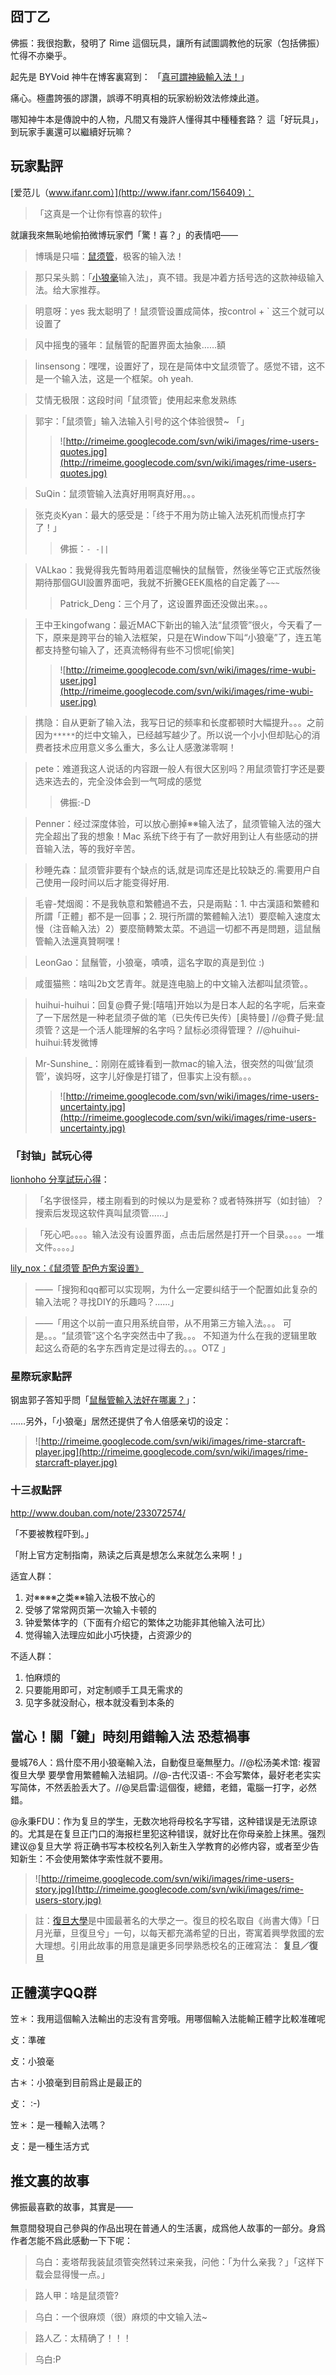 ## 囧丁乙 ##

佛振：我很抱歉，發明了 Rime 這個玩具，讓所有試圖調教他的玩家（包括佛振）忙得不亦樂乎。

起先是 BYVoid 神牛在博客裏寫到：
「[真可謂神級輸入法！](http://www.byvoid.com/blog/recommend-rime/)」

痛心。極盡誇張的謬讚，誤導不明真相的玩家紛紛效法修煉此道。

哪知神牛本是傳說中的人物，凡間又有幾許人懂得其中種種套路？
這「好玩具」，到玩家手裏還可以繼續好玩嘛？

## 玩家點評 ##

[爱范儿（www.ifanr.com）](http://www.ifanr.com/156409)：
> 「这真是一个让你有惊喜的软件」

就讓我來無恥地偷拍微博玩家們「驚！喜？」的表情吧——

> 博瑀是只喵：[鼠须管](http://rimeime.googlecode.com/svn/wiki/images/squirrel-in-azure.jpg)，极客的输入法！

> 那只呆头鹅：「[小狼毫](http://rimeime.googlecode.com/svn/wiki/images/weasel-in-lost-temple.jpg)输入法」，真不错。我是冲着方括号选的这款神级输入法。给大家推荐。

> 明意呀：yes 我太聪明了！鼠须管设置成简体，按control + ` 这三个就可以设置了

> 风中摇曳的骚年：鼠鬚管的配置界面太抽象……額

> linsensong：嘿嘿，设置好了，现在是简体中文鼠须管了。感觉不错，这不是一个输入法，这是一个框架。oh yeah.

> 艾情无极限：这段时间「鼠须管」使用起来愈发熟练

> 郭宇：「鼠须管」输入法输入引号的这个体验很赞~ 「」
> > ![http://rimeime.googlecode.com/svn/wiki/images/rime-users-quotes.jpg](http://rimeime.googlecode.com/svn/wiki/images/rime-users-quotes.jpg)


> SuQin：鼠须管输入法真好用啊真好用。。。

> 张克炎Kyan：最大的感受是：「终于不用为防止输入法死机而慢点打字了！」
> > 佛振：`- -||`


> VALkao：我覺得我先暫時用着這麼暢快的鼠鬚管，然後坐等它正式版然後期待那個GUI設置界面吧，我就不折騰GEEK風格的自定義了`~~~`
> > Patrick\_Deng：三个月了，这设置界面还没做出来。。。


> 王中王kingofwang：最近MAC下新出的输入法“鼠须管”很火，今天看了一下，原来是跨平台的输入法框架，只是在Window下叫“小狼毫”了，连五笔都支持整句输入了，还真流畅得有些不习惯呢[偷笑]
> > ![http://rimeime.googlecode.com/svn/wiki/images/rime-wubi-user.jpg](http://rimeime.googlecode.com/svn/wiki/images/rime-wubi-user.jpg)


> 携隐：自从更新了输入法，我写日记的频率和长度都顿时大幅提升。。。之前因为`*****`的烂中文输入，已经越写越少了。所以说一个小小但却贴心的消费者技术应用意义多么重大，多么让人感激涕零啊！

> pete：难道我这人说话的内容跟一般人有很大区别吗？用鼠须管打字还是要选来选去的，完全没体会到一气呵成的感觉
> > 佛振:-D


> Penner：经过深度体验，可以放心删掉※※输入法了，鼠须管输入法的强大完全超出了我的想象！Mac 系统下终于有了一款好用到让人有些感动的拼音输入法，等的我好辛苦。

> 秒睡先森：鼠须管非要有个缺点的话,就是词库还是比较缺乏的.需要用户自己使用一段时间以后才能变得好用.

> 毛睿-梵烟阁：不是我執意和繁體過不去，只是兩點：1. 中古漢語和繁體和所謂「正體」都不是一回事；2. 現行所謂的繁體輸入法1）要麼輸入速度太慢（注音輸入法）2）要麼簡轉繁太菜。不過這一切都不再是問題，這鼠鬚管輸入法還真贊啊嘿！

> LeonGao：鼠鬚管，小狼毫，嘖嘖，這名字取的真是到位 :)

> 咸蛋猫熊：啥叫2b文艺青年。就是连电脑上的中文输入法都叫鼠须管。。

> huihui-huihui：回复@費子覺:[嘻嘻]开始以为是日本人起的名字呢，后来查了一下居然是一种老鼠须子做的笔（已失传已失传）[奥特曼] //@費子覺:鼠须管？这是一个活人能理解的名字吗？鼠标必须得管理？ //@huihui-huihui:转发微博

> Mr-Sunshine\_：刚刚在威锋看到一款mac的输入法，很突然的叫做‘鼠须管’，诶妈呀，这字儿好像是打错了，但事实上没有额。。。
> > ![http://rimeime.googlecode.com/svn/wiki/images/rime-users-uncertainty.jpg](http://rimeime.googlecode.com/svn/wiki/images/rime-users-uncertainty.jpg)

### 「封铀」試玩心得 ###

[lionhoho 分享試玩心得](http://bbs.weiphone.com/read-htm-tid-5108521.html)：

> 「名字很怪异，楼主刚看到的时候以为是爱称？或者特殊拼写（如封铀）？搜索后发现这软件真叫鼠须管……」

> 「死心吧。。。。输入法没有设置界面，点击后居然是打开一个目录。。。。一堆文件。。。。」

[lily\_nox：《鼠须管 配色方案设置》](http://bbs.weiphone.com/read-htm-tid-5112036.html)
> ——「搜狗和qq都可以实现啊，为什么一定要纠结于一个配置如此复杂的输入法呢？寻找DIY的乐趣吗？......」

> ——「用这个以前一直只用系统自带，从不用第三方输入法。。。
> 可是。。。“鼠须管”这个名字突然击中了我。。。
> 不知道为什么在我的逻辑里敢起这么奇葩的名字东西肯定是过得去的。。。OTZ 」

### 星際玩家點評 ###

钢盅郭子答知乎問「[鼠鬚管輸入法好在哪裏？](http://www.zhihu.com/question/20432175/answer/15156773)」：

……另外，「小狼毫」居然还提供了令人倍感亲切的设定：
> ![http://rimeime.googlecode.com/svn/wiki/images/rime-starcraft-player.jpg](http://rimeime.googlecode.com/svn/wiki/images/rime-starcraft-player.jpg)

### 十三叔點評 ###

http://www.douban.com/note/233072574/

「不要被教程吓到。」

「附上官方定制指南，熟读之后真是想怎么来就怎么来啊！」

适宜人群：

  1. 对※※※※之类※※输入法极不放心的
  1. 受够了常常网页第一次输入卡顿的
  1. 钟爱繁体字的（下面有介绍它的繁体之功能非其他输入法可比）
  1. 觉得输入法理应如此小巧快捷，占资源少的

不适人群：

  1. 怕麻烦的
  1. 只要能用即可，对定制顺手工具无需求的
  1. 见字多就没耐心，根本就没看到本条的

## 當心！關「鍵」時刻用錯輸入法 恐惹禍事 ##

曼城76人：爲什麼不用小狼毫輸入法，自動復旦毫無壓力。//@松汤美术馆: 複習 復旦大學 要學會用繁體輸入法組詞。//@-古代汉语-: 不会写繁体，最好老老实实写简体，不然丢脸丢大了。//@吴启雷:這個復，總錯，老錯，電腦一打字，必然錯。

@永秉FDU：作为复旦的学生，无数次地将母校名字写错，这种错误是无法原谅的。尤其是在复旦正门口的海报栏里犯这种错误，就好比在你母亲脸上抹黑。强烈建议@复旦大学 将正确书写本校校名列入新生入学教育的必修内容，或者至少告知新生：不会使用繁体字索性就不要用。

> ![http://rimeime.googlecode.com/svn/wiki/images/rime-users-story.jpg](http://rimeime.googlecode.com/svn/wiki/images/rime-users-story.jpg)

> 註：[復旦大學](http://zh.wikipedia.org/wiki/%E5%A4%8D%E6%97%A6%E5%A4%A7%E5%AD%A6)是中國最著名的大學之一。復旦的校名取自《尚書大傳》「日月光華，旦復旦兮」一句，以每天都充滿希望的日出，寄寓着興學救國的宏大理想。引用此故事的用意是讓更多同學熟悉校名的正確寫法： **复旦／復旦**

## 正體漢字QQ群 ##

笠＊：我用這個輸入法輸出的志没有言旁哦。用哪個輸入法能輸正體字比較准確呢

攴：準確

攴：小狼毫

古＊：小狼毫到目前爲止是最正的

攴： :-)

笠＊：是一種輸入法嗎？

攴：是一種生活方式

## 推文裏的故事 ##

佛振最喜歡的故事，其實是——

無意間發現自己參與的作品出現在普通人的生活裏，成爲他人故事的一部分。身爲作者怎能不爲此感動一下下呢：

> 乌白：麦塔帮我装鼠须管突然转过来亲我，问他：「为什么亲我？」「这样下载会显得慢一点。」

> 路人甲：啥是鼠须管?

> 乌白：一个很麻烦（很）麻烦的中文输入法~

> 路人乙：太精确了！！！

> 乌白:P